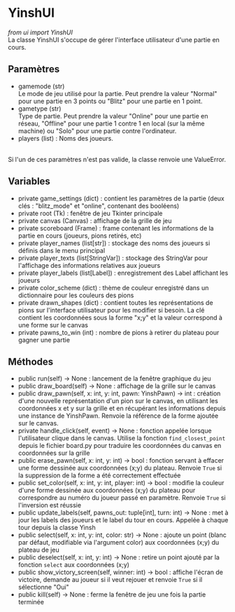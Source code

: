 # YinshUI
*from ui import YinshUI*<br>
La classe YinshUI s'occupe de gérer l'interface utilisateur d'une partie en cours.
## Paramètres
- gamemode (str)<br>
  Le mode de jeu utilisé pour la partie. Peut prendre la valeur "Normal" pour une partie en 3 points ou "Blitz" pour une partie en 1 point.
- gametype (str)<br>
  Type de partie. Peut prendre la valeur "Online" pour une partie en réseau, "Offline" pour une partie 1 contre 1 en local (sur la même machine) ou "Solo" pour une partie contre l'ordinateur.
- players (list) : Noms des joueurs.
<br>
Si l'un de ces paramètres n'est pas valide, la classe renvoie une ValueError.

## Variables
- private game_settings (dict) : contient les paramètres de la partie (deux clés : "blitz_mode" et "online", contenant des booléens)
- private root (Tk) : fenêtre de jeu Tkinter principale
- private canvas (Canvas) : affichage de la grille de jeu
- private scoreboard (Frame) : frame contenant les informations de la partie en cours (joueurs, pions retirés, etc)
- private player_names (list[str]) : stockage des noms des joueurs si définis dans le menu principal
- private player_texts (list[StringVar]) : stockage des StringVar pour l'affichage des informations relatives aux joueurs
- private player_labels (list[Label]) : enregistrement des Label affichant les joueurs
- private color_scheme (dict) : thème de couleur enregistré dans un dictionnaire pour les couleurs des pions
- private drawn_shapes (dict) : contient toutes les représentations de pions sur l'interface utilisateur pour les modifier si besoin. La clé contient les coordonnées sous la forme "x;y" et la valeur correspond à une forme sur le canvas
- private pawns_to_win (int) : nombre de pions à retirer du plateau pour gagner une partie
## Méthodes
- public run(self) -> None : lancement de la fenêtre graphique du jeu
- public draw_board(self) -> None : affichage de la grille sur le canvas
- public draw_pawn(self, x: int, y: int, pawn: YinshPawn) -> int : création d'une nouvelle représentation d'un pion sur le canvas, en utilisant les coordonnées x et y sur la grille et en récupérant les informations depuis une instance de YinshPawn. Renvoie la référence de la forme ajoutée sur le canvas.
- private handle_click(self, event) -> None : fonction appelée lorsque l'utilisateur clique dans le canvas. Utilise la fonction `find_closest_point` depuis le fichier board.py pour traduire les coordonnées du canvas en coordonnées sur la grille
- public erase_pawn(self, x: int, y: int) -> bool : fonction servant à effacer une forme dessinée aux coordonnées (x;y) du plateau. Renvoie `True` si la suppression de la forme a été correctement effectuée
- public set_color(self, x: int, y: int, player: int) -> bool : modifie la couleur d'une forme dessinée aux coordonnées (x;y) du plateau pour correspondre au numéro du joueur passé en paramètre. Renvoie `True` si l'inversion est réussie
- public update_labels(self, pawns_out: tuple[int], turn: int) -> None : met à jour les labels des joueurs et le label du tour en cours. Appelée à chaque tour depuis la classe Yinsh
- public select(self, x: int, y: int, color: str) -> None : ajoute un point (blanc par défaut, modifiable via l'argument color) aux coordonnées (x;y) du plateau de jeu
- public deselect(self, x: int, y: int) -> None : retire un point ajouté par la fonction `select` aux coordonnées (x;y)
- public show_victory_screen(self, winner: int) -> bool : affiche l'écran de victoire, demande au joueur si il veut rejouer et renvoie `True` si il sélectionne "Oui"
- public kill(self) -> None : ferme la fenêtre de jeu une fois la partie terminée